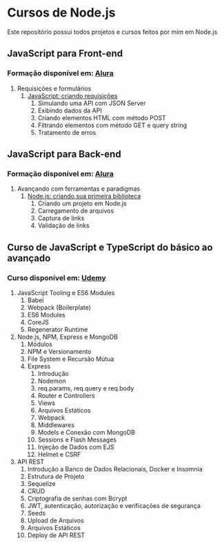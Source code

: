 # Cursos de Node.js
Este repositório possui todos projetos e cursos feitos por mim em Node.js

## JavaScript para Front-end
### Formação disponível em: [Alura](https://cursos.alura.com.br/formacao-javascript-front-end)
1. Requisições e formulários
    1. [JavaScript: criando requisições](https://cursos.alura.com.br/course/javascript-criando-requisicoes)
       1. Simulando uma API com JSON Server
       2. Exibindo dados da API
       3. Criando elementos HTML com método POST
       4. Filtrando elementos com método GET e query string
       5. Tratamento de erros

## JavaScript para Back-end
### Formação disponível em: [Alura](https://cursos.alura.com.br/formacao-js-backend)
1. Avançando com ferramentas e paradigmas
   1. [Node.js: criando sua primeira biblioteca](https://cursos.alura.com.br/course/nodejs-criando-primeira-biblioteca)
      1. Criando um projeto em Node.js 
      2. Carregamento de arquivos
      3. Captura de links
      4. Validação de links

## Curso de JavaScript e TypeScript do básico ao avançado

### Curso disponível em: [Udemy](https://www.udemy.com/course/curso-de-javascript-moderno-do-basico-ao-avancado/)
1. JavaScript Tooling e ES6 Modules
   1. Babel
   2. Webpack (Boilerplate)
   3. ES6 Modules
   4. CoreJS
   5. Regenerator Runtime
2. Node.js, NPM, Express e MongoDB
   1. Módulos
   2. NPM e Versionamento
   3. File System e Recursão Mútua
   4. Express
      1. Introdução
      2. Nodemon
      3. req.params, req.query e req.body
      4. Router e Controllers
      5. Views
      6. Arquivos Estáticos
      7. Webpack
      8. Middlewares
      9. Models e Conexão com MongoDB
      10. Sessions e Flash Messages
      11. Injeção de Dados com EJS
      12. Helmet e CSRF
3. API REST
   1. Introdução a Banco de Dados Relacionais, Docker e Insomnia
   2. Estrutura de Projeto
   3. Sequelize
   4. CRUD
   5. Criptografia de senhas com Bcrypt
   6. JWT, autenticação, autorização e verificações de segurança
   7. Seeds
   8. Upload de Arquivos
   9. Arquivos Estáticos
   10. Deploy de API REST